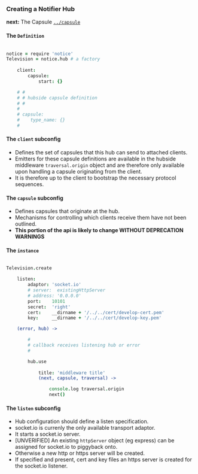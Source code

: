 ### Creating a Notifier Hub

**next:** The Capsule [`../capsule`](../capsule)

#### The `Definition`

```coffee

notice = require 'notice'
Television = notice.hub # a factory
    
    client: 
        capsule: 
            start: {}

    # #
    # # hubside capsule definition
    # # 
    #
    # capsule: 
    #    type_name: {}
    #


```

#### The `client` subconfig

* Defines the set of capsules that this hub can send to attached clients.
* Emitters for these capsule definitions are available in the hubside middleware `traversal.origin` object and are therefore only available upon handling a capsule originating from the client.
* It is therefore up to the client to bootstrap the necessary protocol sequences.


#### The `capsule` subconfig

* Defines capsules that originate at the hub.
* Mechanisms for controlling which clients receive them have not been outlined.
* **This portion of the api is likely to change WITHOUT DEPRECATION WARNINGS**


#### The `instance`

```coffee

Television.create

    listen:  
        adaptor: 'socket.io'
        # server:  existingHttpServer
        # address: '0.0.0.0'
        port:    10101
        secret:  'right'
        cert:    __dirname + '/../../cert/develop-cert.pem'
        key:     __dirname + '/../../cert/develop-key.pem'

    (error, hub) ->

        #
        # callback receives listening hub or error
        # 

        hub.use 
            
            title: 'middleware title'
            (next, capsule, traversal) -> 

                console.log traversal.origin
                next()


```

#### The `listen` subconfig

* Hub configuration should define a listen specification.
* socket.io is currenly the only available transport adaptor.
* It starts a socket.io server.
* [UNVERIFIED] An existing `httpServer` object (eg express) can be assigned for socket.io to piggyback onto.
* Otherwise a new http or https server will be created.
* If specified and present, cert and key files an https server is created for the socket.io listener.

